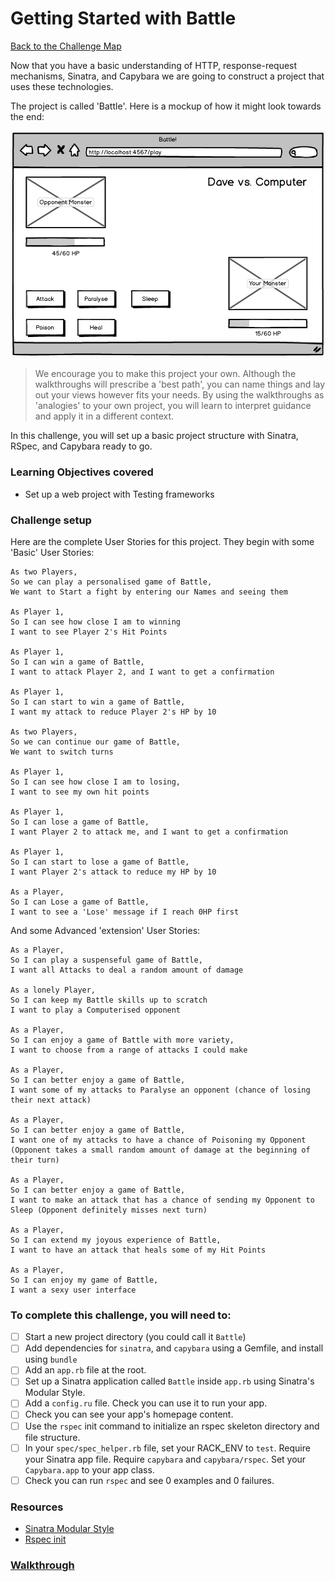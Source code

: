 # Getting Started with Battle

[Back to the Challenge Map](README.md)

Now that you have a basic understanding of HTTP, response-request mechanisms, Sinatra, and Capybara we are going to construct a project that uses these technologies.

The project is called 'Battle'. Here is a mockup of how it might look towards the end:

![Battle Final Mockup](./images/battle_final_mockup.png)

> We encourage you to make this project your own. Although the walkthroughs will prescribe a 'best path', you can name things and lay out your views however fits your needs. By using the walkthroughs as 'analogies' to your own project, you will learn to interpret guidance and apply it in a different context.

In this challenge, you will set up a basic project structure with Sinatra, RSpec, and Capybara ready to go.

### Learning Objectives covered
- Set up a web project with Testing frameworks

### Challenge setup

Here are the complete User Stories for this project. They begin with some 'Basic' User Stories:

```
As two Players,
So we can play a personalised game of Battle,
We want to Start a fight by entering our Names and seeing them

As Player 1,
So I can see how close I am to winning
I want to see Player 2's Hit Points

As Player 1,
So I can win a game of Battle,
I want to attack Player 2, and I want to get a confirmation

As Player 1,
So I can start to win a game of Battle,
I want my attack to reduce Player 2's HP by 10

As two Players,
So we can continue our game of Battle,
We want to switch turns

As Player 1,
So I can see how close I am to losing,
I want to see my own hit points

As Player 1,
So I can lose a game of Battle,
I want Player 2 to attack me, and I want to get a confirmation

As Player 1,
So I can start to lose a game of Battle,
I want Player 2's attack to reduce my HP by 10

As a Player,
So I can Lose a game of Battle,
I want to see a 'Lose' message if I reach 0HP first
```

And some Advanced 'extension' User Stories:

```
As a Player,
So I can play a suspenseful game of Battle,
I want all Attacks to deal a random amount of damage

As a lonely Player,
So I can keep my Battle skills up to scratch
I want to play a Computerised opponent

As a Player,
So I can enjoy a game of Battle with more variety,
I want to choose from a range of attacks I could make

As a Player,
So I can better enjoy a game of Battle,
I want some of my attacks to Paralyse an opponent (chance of losing their next attack)

As a Player,
So I can better enjoy a game of Battle,
I want one of my attacks to have a chance of Poisoning my Opponent (Opponent takes a small random amount of damage at the beginning of their turn)

As a Player,
So I can better enjoy a game of Battle,
I want to make an attack that has a chance of sending my Opponent to Sleep (Opponent definitely misses next turn)

As a Player,
So I can extend my joyous experience of Battle,
I want to have an attack that heals some of my Hit Points

As a Player,
So I can enjoy my game of Battle,
I want a sexy user interface
```

### To complete this challenge, you will need to:

- [ ] Start a new project directory (you could call it `Battle`)
- [ ] Add dependencies for `sinatra`, and `capybara` using a Gemfile, and install using `bundle`
- [ ] Add an `app.rb` file at the root.
- [ ] Set up a Sinatra application called `Battle` inside `app.rb` using Sinatra's Modular Style.
- [ ] Add a `config.ru` file.  Check you can use it to run your app.
- [ ] Check you can see your app's homepage content.
- [ ] Use the `rspec` init command to initialize an rspec skeleton directory and file structure.
- [ ] In your `spec/spec_helper.rb` file, set your RACK_ENV to `test`.  Require your Sinatra app file.  Require `capybara` and `capybara/rspec`.  Set your `Capybara.app` to your app class.
- [ ] Check you can run `rspec` and see 0 examples and 0 failures.

### Resources

- [Sinatra Modular Style](http://www.sinatrarb.com/intro.html#Sinatra::Base%20-%20Middleware,%20Libraries,%20and%20Modular%20Apps)
- [Rspec init](https://relishapp.com/rspec/rspec-core/v/2-8/docs/command-line/init-option)

### [Walkthrough](walkthroughs/getting_started_with_battle.md)
